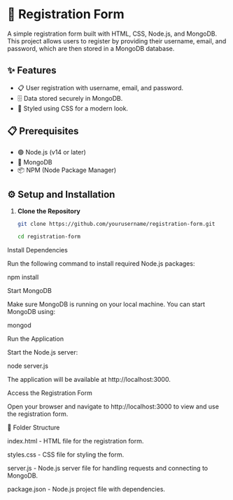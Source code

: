 # 📝 Registration Form

A simple registration form built with HTML, CSS, Node.js, and MongoDB. This project allows users to register by providing their username, email, and password, which are then stored in a MongoDB database.

## ✨ Features

- 📋 User registration with username, email, and password.
- 🗄️ Data stored securely in MongoDB.
- 🎨 Styled using CSS for a modern look.

## 📋 Prerequisites

- 🟢 Node.js (v14 or later)
- 🍃 MongoDB
- 📦 NPM (Node Package Manager)

## ⚙️ Setup and Installation

1. **Clone the Repository**

   ```bash
   git clone https://github.com/yourusername/registration-form.git
   
   cd registration-form
   
Install Dependencies

Run the following command to install required Node.js packages:

npm install

Start MongoDB

Make sure MongoDB is running on your local machine. You can start MongoDB using:

mongod

Run the Application

Start the Node.js server:

node server.js

The application will be available at http://localhost:3000.

Access the Registration Form

Open your browser and navigate to http://localhost:3000 to view and use the registration form.

📁 Folder Structure

index.html - HTML file for the registration form.

styles.css - CSS file for styling the form.

server.js - Node.js server file for handling requests and connecting to MongoDB.

package.json - Node.js project file with dependencies.
